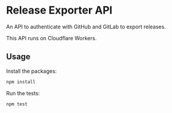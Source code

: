 # Release Exporter API

An API to authenticate with GitHub and GitLab to export releases.

This API runs on Cloudflare Workers.

## Usage

Install the packages:

```bash
npm install
```

Run the tests:

```bash
npm test
```
